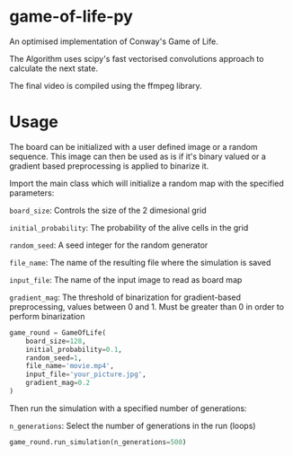 # game-of-life-py
An optimised implementation of Conway's Game of Life.

The Algorithm uses scipy's fast vectorised convolutions approach to calculate the next state.

The final video is compiled using the ffmpeg library.

# Usage
The board can be initialized with a user defined image or a random sequence. This image can then be used as is if it's binary valued
or a gradient based preprocessing is applied to binarize it.

Import the main class which will initialize a random map with the specified parameters:

`board_size`: Controls the size of the 2 dimesional grid

`initial_probability`: The probability of the alive cells in the grid

`random_seed`: A seed integer for the random generator

`file_name`: The name of the resulting file where the simulation is saved

`input_file`: The name of the input image to read as board map

`gradient_mag`: The threshold of binarization for gradient-based preprocessing, values between 0 and 1. Must be greater than 0 in order to perform
binarization

```python
game_round = GameOfLife(
    board_size=128,
    initial_probability=0.1,
    random_seed=1,
    file_name='movie.mp4',
    input_file='your_picture.jpg',
    gradient_mag=0.2
)
```

Then run the simulation with a specified number of generations:

`n_generations`: Select the number of generations in the run (loops)

```python
game_round.run_simulation(n_generations=500)
```
